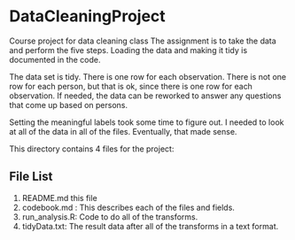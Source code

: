 # DataCleaningProject
Course project for data cleaning class
The assignment is to take the data and perform the five steps.
Loading the data and making it tidy is documented in the code.

The data set is tidy.
There is one row for each observation. There is not one row for each
person, but that is ok, since there is one row for each observation.
If needed, the data can be reworked to answer any questions that come up
based on persons.

Setting the meaningful labels took some time to figure out.
I needed to look at all of the data in all of the files. 
Eventually, that made sense.

This directory contains 4 files for the project:
## File List
1. README.md this file
2. codebook.md : This describes each of the files and fields.
3. run_analysis.R: Code to do all of the transforms.
4. tidyData.txt:  The result data after all of the transforms in a text format.

